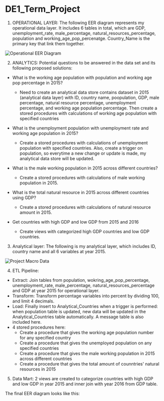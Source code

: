 # DE1_Term_Project

1. OPERATIONAL LAYER: The following EER diagram represents my operational data layer. It includes 6 tables in total, which are GDP, unemployment_rate, male_percentage, natural_resources_percentage, population and working_age_pop_percenatge. Country_Name is the primary key that link them together. 

![Operational EER Diagram](https://user-images.githubusercontent.com/69182292/99155560-47c79700-26b9-11eb-9764-193a56c740ef.png)


2. ANALYTICS: Potential questions to be answered in the data set and its following proposed solutions:
* What is the working age population with population and working age pop percentage in 2015?
  * Need to create an analytical data store contains dataset in 2015 (analytical data layer) with ID, country name, poopulation, GDP, male percentage, natural resource percentage, unemployment percentage, and working age population percentage. Then create a stored procedures with calculations of working age population with specified countries

* What is the unemployment population with unemployment rate and working age population in 2015?
  * Create a stored procedures with calculations of unemployment population with specified countries. Also, create a trigger on population, so everytime a new change or update is made, my analytical data store will be updated.

* What is the male working population in 2015 across different countries?
  * Create a stored procedures with calculations of male working population in 2015.

* What is the total natural resource in 2015 across different countries using GDP?
  * Create a stored procedures with calculations of natural resource amount in 2015.

* Get countries with high GDP and low GDP from 2015 and 2016
  * Create views with categorized high GDP countries and low GDP countries.

3. Analytical layer: The following is my analytical layer, which includes ID, country name and all 6 variables at year 2015.

![Project Macro Data](https://user-images.githubusercontent.com/69182292/99156289-0a1a3c80-26c0-11eb-8ec8-34ebc08cc24a.png)

4. ETL Pipeline:
* Extract: Join tables from population, wokring_age_pop_percentage, unemployment_rate, male_percentage, natural_resources_percentage and GDP at year 2015 for operational layer.
* Transform: Transform percentage variables into percent by dividing 100, and limit 4 decimals.
* Load: Finally insert to Analytical_Countries when a trigger is performed: when population table is updated, new data will be updated in the Analytical_Countries table automatically. A message table is also included here.
* 4 stored procedures here:
  * Create a procedure that gives the working age population number for any specified country
  * Create a procedure that gives the unemployed population on any specified countries
  * Create a procedure that gives the male working population in 2015 across different countries
  * Create a procedure that gives the total amount of counntries' natural resources in 2015
  
  
5. Data Mart: 2 views are created to categorize countries with high GDP and low GDP in year 2015 and inner join with year 2016 from GDP table.

The final EER diagram looks like this:
